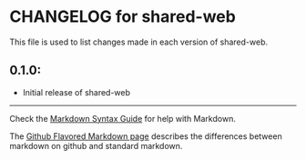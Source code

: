 # CHANGELOG for shared-web

This file is used to list changes made in each version of shared-web.

## 0.1.0:

* Initial release of shared-web

- - -
Check the [Markdown Syntax Guide](http://daringfireball.net/projects/markdown/syntax) for help with Markdown.

The [Github Flavored Markdown page](http://github.github.com/github-flavored-markdown/) describes the differences between markdown on github and standard markdown.
